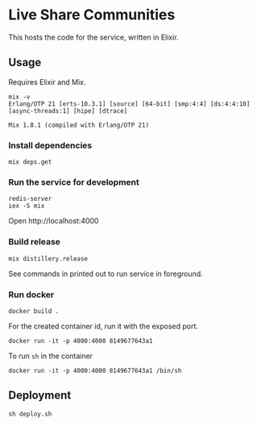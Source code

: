 # Live Share Communities

This hosts the code for the service, written in Elixir.

## Usage

Requires Elixir and Mix.

```
mix -v
Erlang/OTP 21 [erts-10.3.1] [source] [64-bit] [smp:4:4] [ds:4:4:10] [async-threads:1] [hipe] [dtrace]

Mix 1.8.1 (compiled with Erlang/OTP 21)
```

### Install dependencies

```
mix deps.get
```

### Run the service for development

```
redis-server
iex -S mix
```

Open http://localhost:4000

### Build release

```
mix distillery.release
```

See commands in printed out to run service in foreground.

### Run docker

```
docker build .
```

For the created container id, run it with the exposed port.

```
docker run -it -p 4000:4000 8149677643a1
```

To run `sh` in the container

```
docker run -it -p 4000:4000 8149677643a1 /bin/sh
```

## Deployment

```
sh deploy.sh
```